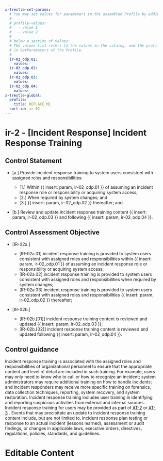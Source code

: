 ```yaml
---
x-trestle-set-params:
  # You may set values for parameters in the assembled Profile by adding
  #
  # profile-values:
  #   - value 1
  #   - value 2
  #
  # below a section of values:
  # The values list refers to the values in the catalog, and the profile-values represent values
  # in SetParameters of the Profile.
  #
  ir-02_odp.01:
    values:
  ir-02_odp.02:
    values:
  ir-02_odp.03:
    values:
  ir-02_odp.04:
    values:
x-trestle-global:
  profile:
    title: REPLACE_ME
  sort-id: ir-02
---
```


# ir-2 - \[Incident Response\] Incident Response Training

## Control Statement

- \[a.\] Provide incident response training to system users consistent with assigned roles and responsibilities:

  - \[1.\] Within {{ insert: param, ir-02_odp.01 }} of assuming an incident response role or responsibility or acquiring system access;
  - \[2.\] When required by system changes; and
  - \[3.\] {{ insert: param, ir-02_odp.02 }} thereafter; and

- \[b.\] Review and update incident response training content {{ insert: param, ir-02_odp.03 }} and following {{ insert: param, ir-02_odp.04 }}.

## Control Assessment Objective

- \[IR-02a.\]

  - \[IR-02a.01\] incident response training is provided to system users consistent with assigned roles and responsibilities within {{ insert: param, ir-02_odp.01 }} of assuming an incident response role or responsibility or acquiring system access;
  - \[IR-02a.02\] incident response training is provided to system users consistent with assigned roles and responsibilities when required by system changes;
  - \[IR-02a.03\] incident response training is provided to system users consistent with assigned roles and responsibilities {{ insert: param, ir-02_odp.02 }} thereafter;

- \[IR-02b.\]

  - \[IR-02b.[01]\] incident response training content is reviewed and updated {{ insert: param, ir-02_odp.03 }};
  - \[IR-02b.[02]\] incident response training content is reviewed and updated following {{ insert: param, ir-02_odp.04 }}.

## Control guidance

Incident response training is associated with the assigned roles and responsibilities of organizational personnel to ensure that the appropriate content and level of detail are included in such training. For example, users may only need to know who to call or how to recognize an incident; system administrators may require additional training on how to handle incidents; and incident responders may receive more specific training on forensics, data collection techniques, reporting, system recovery, and system restoration. Incident response training includes user training in identifying and reporting suspicious activities from external and internal sources. Incident response training for users may be provided as part of [AT-2](#at-2) or [AT-3](#at-3) . Events that may precipitate an update to incident response training content include, but are not limited to, incident response plan testing or response to an actual incident (lessons learned), assessment or audit findings, or changes in applicable laws, executive orders, directives, regulations, policies, standards, and guidelines.

# Editable Content

<!-- Make additions and edits below -->
<!-- The above represents the contents of the control as received by the profile, prior to additions. -->
<!-- If the profile makes additions to the control, they will appear below. -->
<!-- The above markdown may not be edited but you may edit the content below, and/or introduce new additions to be made by the profile. -->
<!-- If there is a yaml header at the top, parameter values may be edited. Use --set-parameters to incorporate the changes during assembly. -->
<!-- The content here will then replace what is in the profile for this control, after running profile-assemble. -->
<!-- The current profile has no added parts for this control, but you may add new ones here. -->
<!-- Each addition must have a heading either of the form ## Control my_addition_name -->
<!-- or ## Part a. (where the a. refers to one of the control statement labels.) -->
<!-- "## Control" parts are new parts added after the statement part. -->
<!-- "## Part" parts are new parts added into the top-level statement part with that label. -->
<!-- Subparts may be added with nested hash levels of the form ### My Subpart Name -->
<!-- underneath the parent ## Control or ## Part being added -->
<!-- See https://ibm.github.io/compliance-trestle/tutorials/ssp_profile_catalog_authoring/ssp_profile_catalog_authoring for guidance. -->
